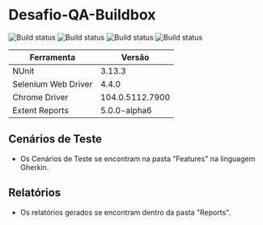 # Desafio-QA-Buildbox

![Build status](https://img.shields.io/static/v1?label=NUnit&message=v3.13.3&color=green)
![Build status](https://img.shields.io/static/v1?label=Selenium&message=v4.4.0&color=green)
![Build status](https://img.shields.io/static/v1?label=ChromeDriver&message=v104.0.5112.7900&color=blue)
![Build status](https://img.shields.io/static/v1?label=ExtentReports&message=v5.0.0-alpha6&color=lightblue)

Ferramenta   | Versão
----- | ------
NUnit | 3.13.3
Selenium Web Driver  | 4.4.0
Chrome Driver | 104.0.5112.7900
Extent Reports | 5.0.0-alpha6

## Cenários de Teste 
* Os Cenários de Teste se encontram na pasta "Features" na linguagem Gherkin.

## Relatórios
* Os relatórios gerados se encontram dentro da pasta "Reports".